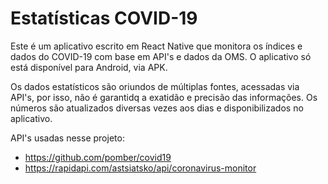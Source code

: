 # Estatísticas COVID-19
Este é um aplicativo escrito em React Native que monitora os índices e dados do COVID-19 com base em API's e dados da OMS.
O aplicativo só está disponível para Android, via APK.

Os dados estatísticos são oriundos de múltiplas fontes, acessadas via API's, por isso, não é garantidq a exatidão e precisão das informações.
Os números são atualizados diversas vezes aos dias e disponibilizados no aplicativo.

API's usadas nesse projeto:

- https://github.com/pomber/covid19
- https://rapidapi.com/astsiatsko/api/coronavirus-monitor
